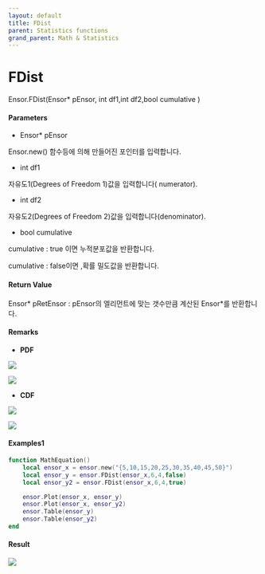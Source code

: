 ```yaml
---
layout: default
title: FDist
parent: Statistics functions
grand_parent: Math & Statistics
---
```


# FDist

Ensor.FDist\(Ensor\* pEnsor, int df1,int df2,bool cumulative \)

#### Parameters

* Ensor\* pEnsor

Ensor.new\(\) 함수등에 의해 만들어진 포인터를 입력합니다.

* int df1

자유도1\(Degrees of Freedom 1\)값을 입력합니다\( numerator\).

* int df2

자유도2\(Degrees of Freedom 2\)값을 입력합니다\(denominator\).

* bool cumulative 

cumulative  : true 이면 누적분포값을 반환합니다.

cumulative  : false이면 ,확률 밀도값을 반환합니다.

#### Return Value

Ensor\* pRetEnsor : pEnsor의 엘리먼트에 맞는 갯수만큼 계산된 Ensor\*를 반환합니다.

#### Remarks

* **PDF**

![](/StatisticsAPI/FDistPdfFunc.png)

![](/StatisticsAPI/FDistPdfGraph.png)

* **CDF**

![](/StatisticsAPI/FDistCdfFunc.png)

![](/StatisticsAPI/FDistCdfGraph.png)

#### Examples1

```lua
function MathEquation()
 	local ensor_x = ensor.new("{5,10,15,20,25,30,35,40,45,50}")
	local ensor_y = ensor.FDist(ensor_x,6,4,false)
	local ensor_y2 = ensor.FDist(ensor_x,6,4,true)

	ensor.Plot(ensor_x, ensor_y)
	ensor.Plot(ensor_x, ensor_y2)
 	ensor.Table(ensor_y)
	ensor.Table(ensor_y2)
end	
```

#### Result

![](/StatisticsAPI/FDistResult.png)

